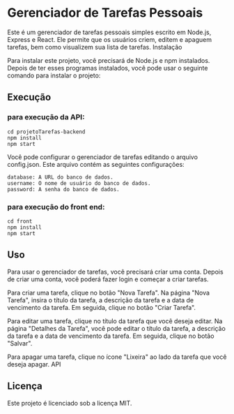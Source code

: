 # Gerenciador de Tarefas Pessoais

Este é um gerenciador de tarefas pessoais simples escrito em Node.js, Express e React. Ele permite que os usuários criem, editem e apaguem tarefas, bem como visualizem sua lista de tarefas.
Instalação

Para instalar este projeto, você precisará de Node.js e npm instalados. Depois de ter esses programas instalados, você pode usar o seguinte comando para instalar o projeto:

## Execução

### para execução da API:

    cd projetoTarefas-backend
    npm install
    npm start

Você pode configurar o gerenciador de tarefas editando o arquivo config.json. Este arquivo contém as seguintes configurações:

    database: A URL do banco de dados.
    username: O nome de usuário do banco de dados.
    password: A senha do banco de dados.

### para execução do front end:

    cd front
    npm install
    npm start

## Uso

Para usar o gerenciador de tarefas, você precisará criar uma conta. Depois de criar uma conta, você poderá fazer login e começar a criar tarefas.

Para criar uma tarefa, clique no botão "Nova Tarefa". Na página "Nova Tarefa", insira o título da tarefa, a descrição da tarefa e a data de vencimento da tarefa. Em seguida, clique no botão "Criar Tarefa".

Para editar uma tarefa, clique no título da tarefa que você deseja editar. Na página "Detalhes da Tarefa", você pode editar o título da tarefa, a descrição da tarefa e a data de vencimento da tarefa. Em seguida, clique no botão "Salvar".

Para apagar uma tarefa, clique no ícone "Lixeira" ao lado da tarefa que você deseja apagar.
API

## Licença

Este projeto é licenciado sob a licença MIT.
